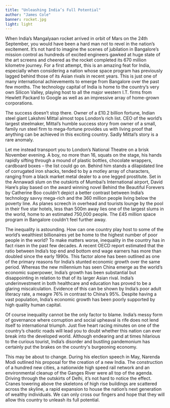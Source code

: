 ```yaml
---
title: "Unleashing India’s Full Potential"
author: "James Cole"
banner: rocket.jpg
light: light
---
```


When India’s Mangalyaan rocket arrived in orbit of Mars on the 24th September, you would have been a hard man not to revel in the nation’s excitement. It’s not hard to imagine the scenes of jubilation in Bangalore’s mission control as hundreds of excited engineers gawked at huge state of the art screens and cheered as the rocket completed its 670 million kilometre journey. For a first attempt, this is an amazing feat for India, especially when considering a nation whose space program has previously lagged behind those of its Asian rivals in recent years. This is just one of many international achievements to emerge from Bangalore over the past few months. The technology capital of India is home to the country’s very own Silicon Valley, playing host to all the major western I.T. firms from Hewlett Packard to Google as well as an impressive array of home-grown corporations.

The success doesn’t stop there. Owner of a £10.2 billion fortune, Indian steel giant Lakshmi Mittal almost tops London’s rich list. CEO of the world’s largest steelmaker, Mittal’s humble success story from owner of a small, family run steel firm to mega-fortune provides us with living proof that anything can be achieved in this exciting country. Sadly Mittal’s story is a rare anomaly.

Let me instead transport you to London’s National Theatre on a brisk November evening. A boy, no more than 16, squats on the stage, his hands rapidly sifting through a mound of plastic bottles, chocolate wrappers, cardboard boxes – the list could go on. Behind him stands a dilapidated line of corrugated iron shacks, tended to by a motley array of characters, ranging from a black market metal dealer to a one legged prostitute. Set in the Annawadi slum on the outskirts of Mumbai’s International airport, David Hare’s play based on the award winning novel Behind the Beautiful Forevers by Catherine Boo couldn’t depict a better contrast between India’s technology savvy mega-rich and the 360 million people living below the poverty line. As planes screech in overhead and tourists lounge by the pool in their five star hotels, less than 500m away lies one of the largest slums in the world, home to an estimated 750,000 people. The £45 million space program in Bangalore couldn’t feel further away.

The inequality is astounding. How can one country play host to some of the world’s wealthiest billionaires yet be home to the highest number of poor people in the world? To make matters worse, inequality in the country has in fact risen in the past few decades. A recent OECD report estimated that the ratio between India’s top end and bottom end wage earners has more than doubled since the early 1990s. This factor alone has been outlined as one of the primary reasons for India’s stunted economic growth over the same period. Whereas the new millennium has seen China emerge as the world’s economic superpower, India’s growth has been substantial but disappointing in relation to that of its larger Asian rival. India’s underinvestment in both healthcare and education has proved to be a glaring miscalculation. Evidence of this can be shown by India’s poor adult literacy rate, a meagre 76% in contrast to China’s 95%. Despite having a vast population, India’s economic growth has been poorly supported by high quality human capital.

Of course inequality cannot be the only factor to blame. India’s messy form of governance where corruption and social upheaval is rife does not lend itself to international triumph. Just five heart racing minutes on one of the country’s chaotic roads will lead you to doubt whether this nation can ever break into the developed world. Although endearing and at times hilarious to the curious tourist, India’s disorder and bustling pandemonium has certainly put the brakes on the country's burgeoning economy.

This may be about to change. During his election speech in May, Narenda Modi outlined his proposal for the creation of a new India. The construction of a hundred new cities, a nationwide high speed rail network and an environmental cleanup of the Ganges River were all top of the agenda. Driving through the outskirts of Delhi, it’s not hard to notice the effect. Cranes towering above the skeletons of high rise buildings are scattered across the skyline, a rapid expansion to house the nation’s next generation of wealthy individuals. We can only cross our fingers and hope that they will allow this country to unleash its full potential.
